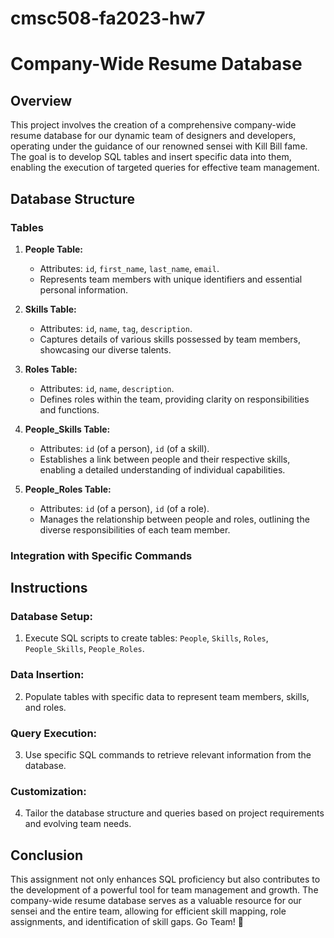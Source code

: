# cmsc508-fa2023-hw7
# Company-Wide Resume Database

## Overview

This project involves the creation of a comprehensive company-wide resume database for our dynamic team of designers and developers, operating under the guidance of our renowned sensei with Kill Bill fame. The goal is to develop SQL tables and insert specific data into them, enabling the execution of targeted queries for effective team management.

## Database Structure

### Tables

1. **People Table:**
   - Attributes: `id`, `first_name`, `last_name`, `email`.
   - Represents team members with unique identifiers and essential personal information.

2. **Skills Table:**
   - Attributes: `id`, `name`, `tag`, `description`.
   - Captures details of various skills possessed by team members, showcasing our diverse talents.

3. **Roles Table:**
   - Attributes: `id`, `name`, `description`.
   - Defines roles within the team, providing clarity on responsibilities and functions.

4. **People_Skills Table:**
   - Attributes: `id` (of a person), `id` (of a skill).
   - Establishes a link between people and their respective skills, enabling a detailed understanding of individual capabilities.

5. **People_Roles Table:**
   - Attributes: `id` (of a person), `id` (of a role).
   - Manages the relationship between people and roles, outlining the diverse responsibilities of each team member.

### Integration with Specific Commands

## Instructions

### Database Setup:
1. Execute SQL scripts to create tables: `People`, `Skills`, `Roles`, `People_Skills`, `People_Roles`.

### Data Insertion:
2. Populate tables with specific data to represent team members, skills, and roles.

### Query Execution:
3. Use specific SQL commands to retrieve relevant information from the database.

### Customization:
4. Tailor the database structure and queries based on project requirements and evolving team needs.

## Conclusion

This assignment not only enhances SQL proficiency but also contributes to the development of a powerful tool for team management and growth. The company-wide resume database serves as a valuable resource for our sensei and the entire team, allowing for efficient skill mapping, role assignments, and identification of skill gaps. Go Team! 🚀
